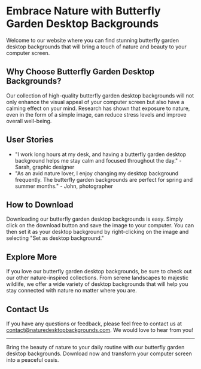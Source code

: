 <!--font:Open Sans-->

# Embrace Nature with Butterfly Garden Desktop Backgrounds

Welcome to our website where you can find stunning butterfly garden desktop backgrounds that will bring a touch of nature and beauty to your computer screen. 

## Why Choose Butterfly Garden Desktop Backgrounds?

Our collection of high-quality butterfly garden desktop backgrounds will not only enhance the visual appeal of your computer screen but also have a calming effect on your mind. Research has shown that exposure to nature, even in the form of a simple image, can reduce stress levels and improve overall well-being.

## User Stories

- "I work long hours at my desk, and having a butterfly garden desktop background helps me stay calm and focused throughout the day." - Sarah, graphic designer
- "As an avid nature lover, I enjoy changing my desktop background frequently. The butterfly garden backgrounds are perfect for spring and summer months." - John, photographer

## How to Download

Downloading our butterfly garden desktop backgrounds is easy. Simply click on the download button and save the image to your computer. You can then set it as your desktop background by right-clicking on the image and selecting "Set as desktop background."

## Explore More

If you love our butterfly garden desktop backgrounds, be sure to check out our other nature-inspired collections. From serene landscapes to majestic wildlife, we offer a wide variety of desktop backgrounds that will help you stay connected with nature no matter where you are.

## Contact Us

If you have any questions or feedback, please feel free to contact us at [contact@naturedesktopbackgrounds.com](mailto:contact@naturedesktopbackgrounds.com). We would love to hear from you!

---

Bring the beauty of nature to your daily routine with our butterfly garden desktop backgrounds. Download now and transform your computer screen into a peaceful oasis.

<!--

Write me content for website with wallpaper which alt text is:

"A close-up of a butterfly on a flower"

The name/title of the page should not be 1:1 copy of the alt text but rather a real content of the website which is using this wallpaper.

- Use markdown format 
- Start with heading
- Heading should be short and concise
- The content should look like a real website 
- The website should not be about the wallpaper, wallpaper is just a related background
- Heading should be contain work "wallpaper" or "background"
- Include real sections like references, contact, user stories, etc. use things relevant to the page purpose.
- Feel free to use structure like headings, bullets, numbering, blockquotes, paragraphs, horizontal lines, etc.
- You can use formatting like bold or _italic_
- You can include UTF-8 emojis
- Links should be only #hash anchors (and you can refer to the document itself)
- Do not include images


---


# Butterfly Garden Wallpaper for Your Desktop Background

Welcome to our website where you can find the perfect butterfly garden wallpaper for your desktop background. Our collection of high-quality wallpapers will bring a touch of nature and beauty to your computer screen.

## Why Choose Butterfly Garden Wallpaper?

Our butterfly garden wallpapers are not only visually stunning but also have a calming effect on the mind. Studies have shown that exposure to nature, even in the form of a simple image, can reduce stress levels and improve overall well-being. 

## User Stories

- "I love having a butterfly garden wallpaper on my computer screen. It reminds me of the beauty of nature and helps me stay focused during long work hours." - Sarah, graphic designer
- "As a nature lover, I enjoy changing my wallpaper every season. The butterfly garden wallpaper is perfect for spring and summer months." - John, photographer

## How to Download

Downloading our butterfly garden wallpaper is easy. Simply click on the download button and save the image to your computer. You can then set it as your desktop background by right-clicking on the image and selecting "Set as desktop background."

## References

Here are some resources to learn more about the benefits of nature exposure:

- [The Benefits of Nature Experience: Improved Affect and Cognition](https://www.ncbi.nlm.nih.gov/pmc/articles/PMC4241360/)
- [Nature Exposure and Its Effects on Stress in Humans](https://www.ncbi.nlm.nih.gov/pmc/articles/PMC6164535/)

## Contact Us

If you have any questions or feedback, please feel free to contact us at [contact@butterflygardenwallpaper.com](mailto:contact@butterflygardenwallpaper.com). We would love to hear from you!

---

Bring a piece of nature into your daily routine with our butterfly garden wallpaper. Download now and transform your desktop background into a beautiful work of art.


---


Heading should not include word "wallpaper". The website should not be about the wallpaper itself, wallpaper is just a related background, rewrite whole content.


---


# Embrace Nature with Butterfly Garden Desktop Backgrounds

Welcome to our website where you can find stunning butterfly garden desktop backgrounds that will bring a touch of nature and beauty to your computer screen. 

## Why Choose Butterfly Garden Desktop Backgrounds?

Our collection of high-quality butterfly garden desktop backgrounds will not only enhance the visual appeal of your computer screen but also have a calming effect on your mind. Research has shown that exposure to nature, even in the form of a simple image, can reduce stress levels and improve overall well-being.

## User Stories

- "I work long hours at my desk, and having a butterfly garden desktop background helps me stay calm and focused throughout the day." - Sarah, graphic designer
- "As an avid nature lover, I enjoy changing my desktop background frequently. The butterfly garden backgrounds are perfect for spring and summer months." - John, photographer

## How to Download

Downloading our butterfly garden desktop backgrounds is easy. Simply click on the download button and save the image to your computer. You can then set it as your desktop background by right-clicking on the image and selecting "Set as desktop background."

## Explore More

If you love our butterfly garden desktop backgrounds, be sure to check out our other nature-inspired collections. From serene landscapes to majestic wildlife, we offer a wide variety of desktop backgrounds that will help you stay connected with nature no matter where you are.

## Contact Us

If you have any questions or feedback, please feel free to contact us at [contact@naturedesktopbackgrounds.com](mailto:contact@naturedesktopbackgrounds.com). We would love to hear from you!

---

Bring the beauty of nature to your daily routine with our butterfly garden desktop backgrounds. Download now and transform your computer screen into a peaceful oasis.

-->
